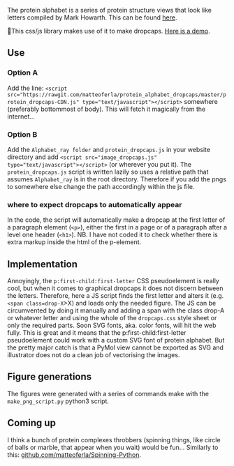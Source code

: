 The protein alphabet is a series of protein structure views that look like letters compiled by Mark Howarth. This can be found [here](http://www.bioch.ox.ac.uk/howarth/alphabet.htm).

This css/js library makes use of it to make dropcaps. [Here is a demo](https://rawgit.com/matteoferla/protein_alphabet_dropcaps/master/demo.html).

## Use
### Option A
Add the line: `<script src="https://rawgit.com/matteoferla/protein_alphabet_dropcaps/master/protein_dropcaps-CDN.js" type="text/javascript"></script>` somewhere (preferably bottommost of body).
This will fetch it magically from the internet...
### Option B
Add the `Alphabet_ray folder` and `protein_dropcaps.js` in your website directory and add `<script src="image_dropcaps.js" type="text/javascript"></script>` (or wherever you put it).
The `protein_dropcaps.js` script is written lazily so uses a relative path that assumes `Alphabet_ray` is in the root directory. Therefore if you add the pngs to somewhere else change the path accordingly within the js file.
### where to expect dropcaps to automatically appear
In the code, the script will automatically make a dropcap at the first letter of a paragraph element (`<p>`), either the first in a page or of a paragraph after a level one header (`<h1>`).
NB. I have not coded it to check whether there is extra markup inside the html of the p-element.

## Implementation
Annoyingly, the `p:first-child:first-letter` CSS pseudoelement is really cool, but when it comes to graphical dropcaps it does not discern between the letters.
Therefore, here a JS script finds the first letter and alters it (e.g. `<span class=drop-X`>X</span>) and loads only the needed figure.
The JS can be circumvented by doing it manually and adding a span with the class drop-A or whatever letter and using the whole of the `dropcaps.css` style sheet or only the required parts.
Soon SVG fonts, aka. color fonts, will hit the web fully. This is great and it means that the p:first-child:first-letter pseudoelement could work with a custom SVG font of protein alphabet. But the pretty major catch is that a PyMol view cannot be exported as SVG and illustrator does not do a clean job of vectorising the images.

## Figure generations
The figures were generated with a series of commands make with the `make_png_script.py` python3 script.

## Coming up
I think a bunch of protein complexes throbbers (spinning things, like circle of balls or marble, that appear when you wait) would be fun...
Similarly to this: [github.com/matteoferla/Spinning-Python](https://github.com/matteoferla/Spinning-Python).